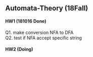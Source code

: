 ## Automata-Theory (18Fall)


#### HW1 (181016 Done)  
   Q1. make conversion NFA to DFA  
   Q2. test if NFA accept specific string  

#### HW2 (Doing)
